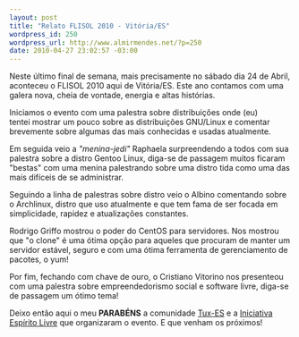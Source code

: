 ```yaml
--- 
layout: post
title: "Relato FLISOL 2010 - Vitória/ES"
wordpress_id: 250
wordpress_url: http://www.almirmendes.net/?p=250
date: 2010-04-27 23:02:57 -03:00
---
```

Neste último final de semana, mais precisamente no sábado dia 24 de Abril, aconteceu o FLISOL 2010 aqui de Vitória/ES. Este ano contamos com uma galera nova, cheia de vontade, energia e altas histórias.

Iniciamos o evento com uma palestra sobre distribuições onde (eu) tentei mostrar um pouco sobre as distribuições GNU/Linux e comentar brevemente sobre algumas das mais conhecidas e usadas atualmente.

Em seguida veio a <em>"menina-jedi"</em> Raphaela surpreendendo a todos com sua palestra sobre a distro Gentoo Linux, diga-se de passagem muitos ficaram "bestas" com uma menina palestrando sobre uma distro tida como uma das mais difíceis de se administrar.

Seguindo a linha de palestras sobre distro veio o Albino comentando sobre o Archlinux, distro que uso atualmente e que tem fama de ser focada em simplicidade, rapidez e atualizações constantes.

Rodrigo Griffo mostrou o poder do CentOS para servidores. Nos mostrou que "o clone" é uma ótima opção para aqueles que procuram de manter um servidor estável, seguro e com uma ótima ferramenta de gerenciamento de pacotes, o yum!

Por fim, fechando com chave de ouro, o Cristiano Vitorino nos presenteou com uma palestra sobre empreendedorismo social e software livre, diga-se de passagem um ótimo tema!

Deixo então aqui o meu <strong>PARABÉNS</strong> a comunidade <a href="www.tux-es.org/" target="_blank">Tux-ES</a> e a <a href="http://www.espiritolivre.org/" target="_blank">Iniciativa Espírito Livre</a> que organizaram o evento. E que venham os próximos!
